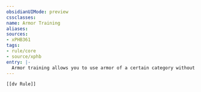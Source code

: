 ```yaml
---
obsidianUIMode: preview
cssclasses:
name: Armor Training
aliases:
sources:
- xPHB361
tags:
- rule/core
- source/xphb
entry: |-
  Armor training allows you to use armor of a certain category without the following drawbacks. If you wear [[armor table#^light|Light]], [[armor table#^medium|Medium]], or [[armor table#^heavy|Heavy]] armor and lack training with it, you have Disadvantage on any D20 Test that involves Strength or Dexterity, and you can't cast spells. If you use a Shield and lack training with it, you don't gain its AC bonus.
---
```


```meta-bind-embed
[[dv Rule]]
```